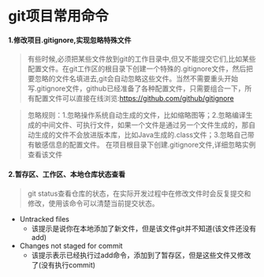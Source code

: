 # git项目常用命令

#### 1.修改项目.gitignore,实现忽略特殊文件

> 有些时候,必须把某些文件放到git的工作目录中,但又不能提交它们,比如某些配置文件。在git工作区的根目录下创建一个特殊的.gitignore文件，然后把要忽略的文件名填进去,git会自动忽略这些文件。当然不需要重头开始写.gitignore文件，github已经准备了各种配置文件，只需要组合一下，所有配置文件可以直接在线浏览:https://github.com/github/gitignore

> 忽略规则：1.忽略操作系统自动生成的文件，比如缩略图等；2.忽略编译生成的中间文件、可执行文件，如果一个文件是通过另一个文件生成的，那自动生成的文件不会放进版本库，比如Java生成的.class文件；3.忽略自己带有敏感信息的配置文件。
> 在项目根目录下创建.gitignore文件,详细忽略实例查看该文件

#### 2.暂存区、工作区、本地仓库状态查看

> git status查看仓库的状态，在实际开发过程中在修改文件时会反复提交和修改，使用该命令可以清楚当前提交状态。

- Untracked files
  - 该提示是说你在本地添加了新文件，但是该文件git并不知道(该文件还没有add)
- Changes not staged for commit
  - 该提示表示已经执行过add命令，添加到了暂存区，但是这些文件又修改了(没有执行commit)
 